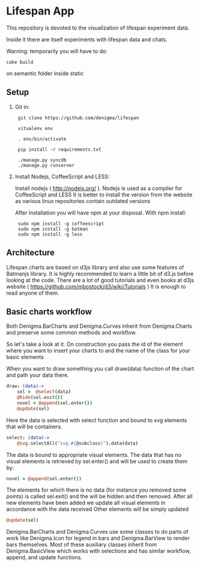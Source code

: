 Lifespan App
============

This repository is devoted to the visualization of lifespan experiment data.

Inside it there are itself experiments with lifespan data and chats.

Warning: temporarily you will have to do:

    cake build

on semantic folder inside static


Setup
-----

1. Git in:

        git clone https://github.com/denigma/lifespan

        vitualenv env

        . env/bin/activate

        pip install -r requirements.txt

        ./manage.py syncdb
        ./manage.py runserver

2. Install Nodejs, CoffeeScript and LESS:

   Install nodejs ( http://nodejs.org/ ).
   Nodejs is used as a compiler for CoffeeScript and LESS
   It is better to install the version from the website as various linux repositories contain outdated versions

   After installation you will have npm at your disposal.
   With npm install:

        sudo npm install -g coffeescript
        sudo npm install -g batman
        sudo npm install -g less

Architecture
------------

Lifespan charts are based on d3js library and also use some features of Batmanjs library.
It is highly recommended to learn a little bit of d3.js before looking at the code.
There are a lot of good tutorials and even books at d3js website ( https://github.com/mbostock/d3/wiki/Tutorials )
It is enough to read anyone of them.

Basic charts workflow
---------------------

Both Denigma.BarCharts and Denigma.Curves inherit from Denigma.Charts and preserve some common methods and workflow.

So let's take a look at it.
  On construction you pass the id of the element where you want to insert your charts to
    and the name of the class for your basic elements

  When you want to draw something you call draw(data) function of the chart and path your data there.
  ```coffeescript
  draw: (data)->
      sel =  @select(data)
      @hide(sel.exit())
      novel = @append(sel.enter())
      @update(sel)
  ```
  Here the data is selected with select function and bound to svg elements that will be containers.
  ```coffeescript
  select: (data)->
      @svg.selectAll("svg.#{@subclass}").data(data)

  ```
  The data is bound to appropriate visual elements.
  The data that has no visual elements is retrieved by sel.enter() and will be used to create them by:
   ```coffeescript
   novel = @append(sel.enter())
   ```
  The elements for which there is no data (for instance you removed some points) is called sel.exit() and the will be hidden and then removed.
  After all new elements have been added we update all visual elements in accordance with the data received
  Other elements will be simply updated
  ```coffeescript
  @update(sel)
  ```
  Denigma.BarCharts and Denigma.Curves use some classes to do parts of work
  like Denigma.Icon for legend in bars and Denigma.BarView to render bars themselves.
  Most of these auxiliary classes inherit from Denigma.BasicView which works with selections and
  has similar workflow, append, and update functions.